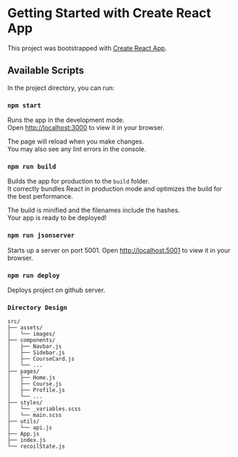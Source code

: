 # Getting Started with Create React App

This project was bootstrapped with [Create React App](https://github.com/facebook/create-react-app).

## Available Scripts

In the project directory, you can run:

### `npm start`

Runs the app in the development mode.\
Open [http://localhost:3000](http://localhost:3000) to view it in your browser.

The page will reload when you make changes.\
You may also see any lint errors in the console.


### `npm run build`

Builds the app for production to the `build` folder.\
It correctly bundles React in production mode and optimizes the build for the best performance.

The build is minified and the filenames include the hashes.\
Your app is ready to be deployed!


### `npm run jsonserver`

Starts up a server on port 5001.
Open [http://localhost:5001](http://localhost:5001) to view it in your browser.


### `npm run deploy`

Deploys project on github server.

### `Directory Design`
```
src/
├── assets/
│   └── images/
├── components/
│   ├── Navbar.js
│   ├── Sidebar.js
│   ├── CourseCard.js
│   └── ...
├── pages/
│   ├── Home.js
│   ├── Course.js
│   ├── Profile.js
│   └── ...
├── styles/
│   └── _variables.scss
│   └── main.scss
├── utils/
│   └── api.js
├── App.js
├── index.js
└── recoilState.js
```